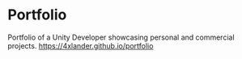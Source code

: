 # Portfolio
Portfolio of a Unity Developer showcasing personal and commercial projects.
https://4xlander.github.io/portfolio
